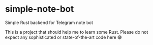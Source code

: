 # simple-note-bot
Simple Rust backend for Telegram note bot

This is a project that should help me to learn some Rust. Please do not expect any sophisticated or state-of-the-art code here 😁
